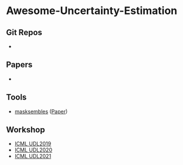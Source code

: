 # Awesome-Uncertainty-Estimation

## Git Repos
- 

## Papers
-

## Tools
- [masksembles](https://github.com/nikitadurasov/masksembles) ([Paper](https://openaccess.thecvf.com/content/CVPR2021/papers/Durasov_Masksembles_for_Uncertainty_Estimation_CVPR_2021_paper.pdf))

## Workshop
- [ICML UDL2019](https://sites.google.com/view/udlworkshop2019)
- [ICML UDL2020](https://sites.google.com/view/udlworkshop2020)
- [ICML UDL2021](https://sites.google.com/view/udlworkshop2021)
